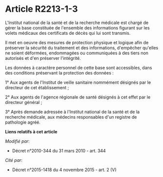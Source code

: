 # Article R2213-1-3

L'Institut national de la santé et de la recherche médicale est chargé de gérer la base constituée de l'ensemble des
informations figurant sur les volets médicaux des certificats de décès qui lui sont transmis.

Il met en oeuvre des mesures de protection physique et logique afin de préserver la sécurité du traitement et des
informations, d'empêcher qu'elles ne soient déformées, endommagées ou communiquées à des tiers non autorisés et d'en
préserver l'intégrité.

Les données à caractère personnel de cette base sont accessibles, dans des conditions préservant la protection des données :

1° Aux agents de l'Institut de veille sanitaire nommément désignés par le directeur de cet établissement ;

2° Aux agents de l'agence régionale de santé désignés à cet effet par le directeur général ;

3° Après demande adressée à l'Institut national de la santé et de la recherche médicale, aux médecins responsables d'un
registre de pathologie agréé.

**Liens relatifs à cet article**

_Modifié par_:

  - Décret n°2010-344 du 31 mars 2010 - art. 344

_Cité par_:

  - Décret n°2015-1418 du 4 novembre 2015 - art. 2 (V)
